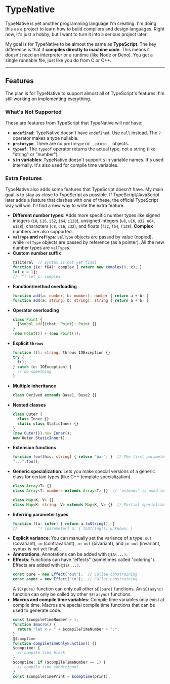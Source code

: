 # TypeNative

TypeNative is yet another programming language I'm creating. I'm doing this as a project to learn how to build compilers and design languages. Right now, it's just a hobby, but I want to turn it into a serious project later.

My goal is for TypeNative to be almost the same as **TypeScript**. The key difference is that it **compiles directly to machine code**. This means it doesn't need an interpreter or a runtime (like Node or Deno). You get a single runnable file, just like you do from C or C++.

---

## Features

The plan is for TypeNative to support almost all of TypeScript's features. I'm still working on implementing everything.

### What's Not Supported

These are features from TypeScript that TypeNative will *not* have:

  * **`undefined`**: TypeNative doesn't have `undefined`. Use `null` instead. The `?` operator makes a type nullable.
  * **`prototype`**: There are no `prototype` or `__proto__` objects.
  * **`typeof`**: The `typeof` operator returns the actual type, not a string (like "string" or "number").
  * **`$` in variables**: TypeNative doesn't support `$` in variable names. It's used internally. It's also used for compile time variables.

### Extra Features

TypeNative also adds some features that TypeScript doesn't have. My main goal is to stay as close to TypeScript as possible. If TypeScript/JavaScript later adds a feature that clashes with one of these, the official TypeScript way will win. I'll find a new way to write the extra feature.

  * **Different number types**: Adds more specific number types like signed integers (`i8`, `i16`, `i32`, `i64`, `i128`), unsigned integers (`u8`, `u16`, `u32`, `u64`, `u128`), characters (`c8`, `c16`, `c32`), and floats (`f32`, `f64`, `f128`). **Complex** numbers are also supported.
  * **`valType` and `refType`**: `valType` objects are passed by value (copied), while `refType` objects are passed by reference (as a pointer). All the new number types are `valType`s.
  * **Custom number suffix**
    ```ts
    @$literal  // syntax is not yet final
    function j(x: f64): complex { return new complex(0, x); }
    let c = 1j;
    //  ^? let c: complex
    ```
  * **Function/method overloading**
    ```ts
    function add(a: number, b: number): number { return a + b; }
    function add(a: string, b: string): string { return a + b; }
    ```
  * **Operator overloading**
    ```ts
    class Point {
      [Symbol.add](that: Point): Point {}
    }
    (new Point()) + (new Point());
    ```
  * **Explicit `throws`**
    ```ts
    function f(): string, throws IOException {}
    try {
      f();
    } catch (e: IOException) {
      // do something
    }
    ```
  * **Multiple inheritance**
    ```ts
    class Derived extends Base1, Base2 {}
    ```
  * **Nested classes**
    ```ts
    class Outer {
      class Inner {}
      static class StaticInner {}
    }
    (new Outer()).new Inner();
    new Outer.StaticInner();
    ```
  * **Extension functions**
    ```ts
    function foo(this: string) { return "bar"; }  // The first parameter is `this`
    "...".foo();
    ```
  * **Generic specialization**: Lets you make special versions of a generic class for certain types (like C++ template specialization).
    ```ts
    class Array<T> {}
    class Array<T: number> extends Array<T> {}  // 'extends' is used to inherit default fields

    class Map<K, V> {}
    class Map<K: string, V> extends Map<K, V> {}  // Partial specialization
    ```
  * **Inferring parameter types**
    ```ts
    function f(a: infer) { return a.toString(); }
    //         ^? (parameter) a: { toString(): unknown; }
    ```
  * **Explicit variance**: You can manually set the variance of a type: `out` (covariant), `in` (contravariant), `in out` (bivariant), and `in-out` (invariant, syntax is not yet final).
  * **Annotations**: Annotations can be added with `@$A(...)`.
  * **Effects**: Functions can have "effects" (sometimes called "coloring"). Effects are added with `@$E(...)`.
    ```ts
    const pure = new Effect('out');  // Callee constraining
    const async = new Effect('in');  // Caller constraining
    ```
    A `$E(pure)` function can only call other `$E(pure)` functions. An `$E(async)` function can only be called by other `$E(async)` functions.
  * **Macros and compile time variables**: Compile time variables only exist at compile time. Macros are special compile time functions that can be used to generate code.
    ```ts
    const $compileTimeNumber = 1;
    function $macro() {
      return "let x = " + $compileTimeNumber + ";";
    }
    @$comptime
    function compileTimeOnlyFunction() {}
    $comptime: {
      // compile time block
    }
    $comptime: if ($compileTimeNumber == 1) {
      // compile time conditional
    }
    const $compileTimePrint = $comptime(print);
    ```
